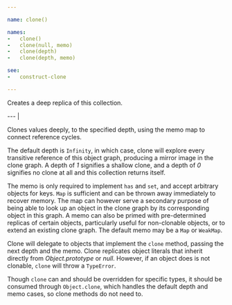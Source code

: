 ```yaml
---

name: clone()

names:
-   clone()
-   clone(null, memo)
-   clone(depth)
-   clone(depth, memo)

see:
-   construct-clone

---
```


Creates a deep replica of this collection.

--- |

Clones values deeply, to the specified depth, using the memo map to connect
reference cycles.

The default depth is `Infinity`, in which case, clone will explore every
transitive reference of this object graph, producing a mirror image in the clone
graph.
A depth of *1* signifies a shallow clone, and a depth of *0* signifies no clone
at all and this collection returns itself.

The memo is only required to implement `has` and `set`, and accept arbitrary
objects for keys.
`Map` is sufficient and can be thrown away immediately to recover memory.
The map can however serve a secondary purpose of being able to look up an object
in the clone graph by its corresponding object in this graph.
A memo can also be primed with pre-determined replicas of certain objects,
particularly useful for non-clonable objects, or to extend an existing clone
graph.
The default memo may be a `Map` or `WeakMap`.

Clone will delegate to objects that implement the `clone` method, passing the
next depth and the memo.
Clone replicates object literals that inherit directly from *Object.prototype*
or *null*.
However, if an object does is not clonable, `clone` will throw a `TypeError`.

Though `clone` can and should be overridden for specific types, it should be
consumed through `Object.clone`, which handles the default depth and memo cases,
so clone methods do not need to.

